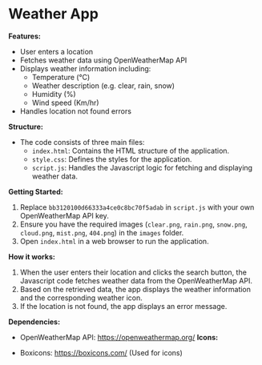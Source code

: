 # Weather App 

**Features:**

* User enters a location
* Fetches weather data using OpenWeatherMap API
* Displays weather information including:
    * Temperature (°C)
    * Weather description (e.g. clear, rain, snow)
    * Humidity (%)
    * Wind speed (Km/hr)
* Handles location not found errors

**Structure:**

* The code consists of three main files:
    * `index.html`: Contains the HTML structure of the application.
    * `style.css`: Defines the styles for the application.
    * `script.js`: Handles the Javascript logic for fetching and displaying weather data.

**Getting Started:**

1. Replace `bb3120100d66333a4ce0c8bc70f5adab` in `script.js` with your own OpenWeatherMap API key.
2. Ensure you have the required images (`clear.png`, `rain.png`, `snow.png`, `cloud.png`, `mist.png`, `404.png`) in the `images` folder.
3. Open `index.html` in a web browser to run the application.

**How it works:**

1. When the user enters their location and clicks the search button, the Javascript code fetches weather data from the OpenWeatherMap API.
2. Based on the retrieved data, the app displays the weather information and the corresponding weather icon.
3. If the location is not found, the app displays an error message.

**Dependencies:**

* OpenWeatherMap API: https://openweathermap.org/
**Icons:**

* Boxicons: https://boxicons.com/ (Used for icons)

